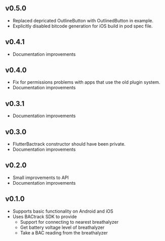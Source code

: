 ## v0.5.0

* Replaced depricated OutlineButton with OutlinedButton in example.
* Explicitly disabled bitcode generation for iOS build in pod spec file.

## v0.4.1

* Documentation improvements

## v0.4.0

* Fix for permissions problems with apps that use the old plugin system.
* Documentation improvements

## v0.3.1

* Documentation improvements

## v0.3.0

* FlutterBactrack constructor should have been private.
* Documentation improvements

## v0.2.0

* Small improvements to API
* Documentation improvements

## v0.1.0

* Supports basic functionality on Android and iOS
* Uses BACtrack SDK to provide
  * Support for connecting to nearest breathalyzer
  * Get battery voltage level of breathalyzer
  * Take a BAC reading from the breathalyzer

